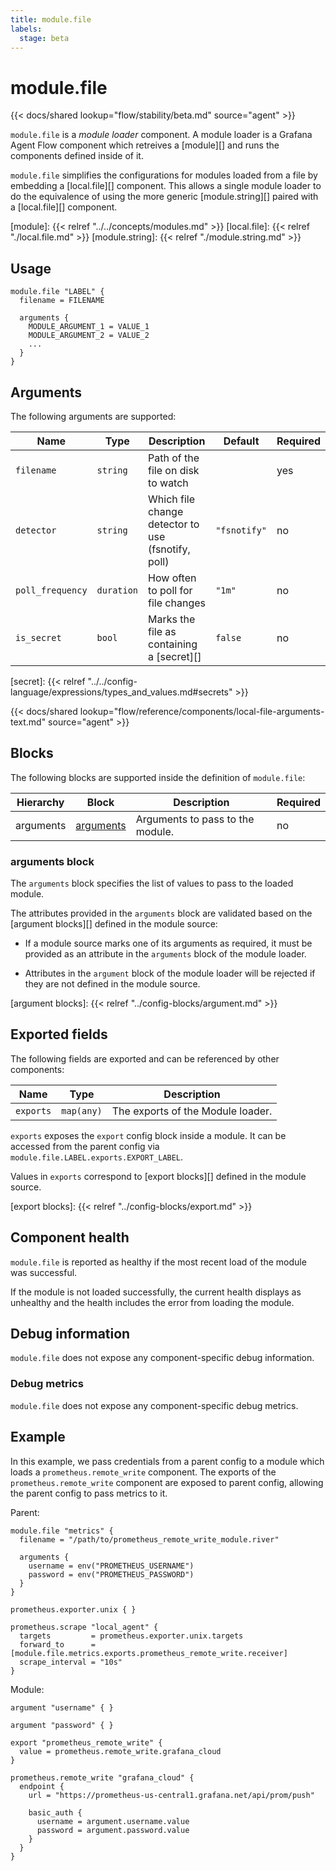 ```yaml
---
title: module.file
labels:
  stage: beta
---
```


# module.file

{{< docs/shared lookup="flow/stability/beta.md" source="agent" >}}

`module.file` is a *module loader* component. A module loader is a Grafana Agent Flow
component which retreives a [module][] and runs the components defined inside of it.

`module.file` simplifies the configurations for modules loaded from a file by embedding
a [local.file][] component. This allows a single module loader to do the equivalence of
using the more generic [module.string][] paired with a [local.file][] component.

[module]: {{< relref "../../concepts/modules.md" >}}
[local.file]: {{< relref "./local.file.md" >}}
[module.string]: {{< relref "./module.string.md" >}}

## Usage

```river
module.file "LABEL" {
  filename = FILENAME

  arguments {
    MODULE_ARGUMENT_1 = VALUE_1
    MODULE_ARGUMENT_2 = VALUE_2
    ...
  }
}
```

## Arguments

The following arguments are supported:

Name | Type | Description | Default | Required
---- | ---- | ----------- | ------- | --------
`filename`       | `string`   | Path of the file on disk to watch | | yes
`detector`       | `string`   | Which file change detector to use (fsnotify, poll) | `"fsnotify"` | no
`poll_frequency` | `duration` | How often to poll for file changes | `"1m"` | no
`is_secret`      | `bool`     | Marks the file as containing a [secret][] | `false` | no

[secret]: {{< relref "../../config-language/expressions/types_and_values.md#secrets" >}}

{{< docs/shared lookup="flow/reference/components/local-file-arguments-text.md" source="agent" >}}

## Blocks

The following blocks are supported inside the definition of `module.file`:

Hierarchy        | Block      | Description | Required
---------------- | ---------- | ----------- | --------
arguments | [arguments][] | Arguments to pass to the module. | no

[arguments]: #arguments-block

### arguments block

The `arguments` block specifies the list of values to pass to the loaded
module.

The attributes provided in the `arguments` block are validated based on the
[argument blocks][] defined in the module source:

* If a module source marks one of its arguments as required, it must be
  provided as an attribute in the `arguments` block of the module loader.

* Attributes in the `argument` block of the module loader will be rejected if
  they are not defined in the module source.

[argument blocks]: {{< relref "../config-blocks/argument.md" >}}

## Exported fields

The following fields are exported and can be referenced by other components:

Name | Type | Description
---- | ---- | -----------
`exports` | `map(any)` | The exports of the Module loader.

`exports` exposes the `export` config block inside a module. It can be accessed
from the parent config via `module.file.LABEL.exports.EXPORT_LABEL`.

Values in `exports` correspond to [export blocks][] defined in the module
source.

[export blocks]: {{< relref "../config-blocks/export.md" >}}

## Component health

`module.file` is reported as healthy if the most recent load of the module was
successful.

If the module is not loaded successfully, the current health displays as
unhealthy and the health includes the error from loading the module.

## Debug information

`module.file` does not expose any component-specific debug information.

### Debug metrics

`module.file` does not expose any component-specific debug metrics.

## Example

In this example, we pass credentials from a parent config to a module which loads
a `prometheus.remote_write` component. The exports of the
`prometheus.remote_write` component are exposed to parent config, allowing
the parent config to pass metrics to it.

Parent:

```river
module.file "metrics" {
  filename = "/path/to/prometheus_remote_write_module.river"

  arguments {
    username = env("PROMETHEUS_USERNAME")
    password = env("PROMETHEUS_PASSWORD")
  }
}

prometheus.exporter.unix { }

prometheus.scrape "local_agent" {
  targets         = prometheus.exporter.unix.targets
  forward_to      = [module.file.metrics.exports.prometheus_remote_write.receiver]
  scrape_interval = "10s"
}
```

Module:

```river
argument "username" { }

argument "password" { }

export "prometheus_remote_write" {
  value = prometheus.remote_write.grafana_cloud
}

prometheus.remote_write "grafana_cloud" {
  endpoint {
    url = "https://prometheus-us-central1.grafana.net/api/prom/push"

    basic_auth {
      username = argument.username.value
      password = argument.password.value
    }
  }
}
```
